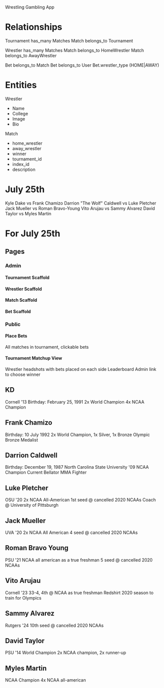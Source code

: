 Wrestling Gambling App

# Relationships
Tournament has_many Matches
Match belongs_to Tournament

Wrestler has_many Matches
Match belongs_to HomeWrestler
Match belongs_to AwayWrestler

Bet belongs_to Match
Bet belongs_to User
Bet.wrestler_type (HOME|AWAY)

# Entities
Wrestler
- Name
- College
- Image
- Bio

Match
- home_wrestler
- away_wrestler
- winner
- tournament_id
- index_id
- description

# July 25th
Kyle Dake vs Frank Chamizo 
Darrion "The Wolf" Caldwell vs Luke Pletcher
Jack Mueller vs Roman Bravo-Young 
Vito Arujau vs Sammy Alvarez
David Taylor vs Myles Martin

# For July 25th
## Pages
### Admin
#### Tournament Scaffold
#### Wrestler Scaffold
#### Match Scaffold
#### Bet Scaffold

### Public
#### Place Bets
All matches in tournament, clickable bets

#### Tournament Matchup View
Wrestler headshots with bets placed on each side
Leaderboard
Admin link to choose winner

## KD
Cornell '13
Birthday: February 25, 1991
2x World Champion
4x NCAA Champion

## Frank Chamizo
Birthday: 10 July 1992
2x World Champion, 1x Silver, 1x Bronze
Olympic Bronze Medalist

## Darrion Caldwell
Birthday: December 19, 1987
North Carolina State University '09
NCAA Champion
Current Bellator MMA Fighter

## Luke Pletcher
OSU '20
2x NCAA All-American
1st seed @ cancelled 2020 NCAAs
Coach @ University of Pittsburgh

## Jack Mueller
UVA '20
2x NCAA All American
4 seed @ cancelled 2020 NCAAs

## Roman Bravo Young
PSU '21
NCAA all american as a true freshman
5 seed @ cancelled 2020 NCAAs

## Vito Arujau
Cornell '23
33-4, 4th @ NCAA as true freshman
Redshirt 2020 season to train for Olympics

## Sammy Alvarez
Rutgers '24
10th seed @ cancelled 2020 NCAAs

## David Taylor
PSU '14
World Champion
2x NCAA champion, 2x runner-up

## Myles Martin
NCAA Champion
4x NCAA all-american

